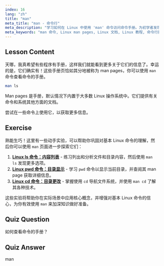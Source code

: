 ```yaml
---
index: 16
lang: "zh"
title: "man"
meta_title: "man - 命令行"
meta_description: "学习如何在 Linux 中使用 'man' 命令访问命令手册。为初学者发现必要的 Linux 文档并提高你的命令行技能。"
meta_keywords: "man 命令, Linux man pages, Linux 文档, Linux 教程, 命令行指南, Linux 初学者"
---
```


## Lesson Content

天哪，我真希望有些程序有手册，这样我们就能看到更多关于它们的信息了。幸运的是，它们确实有！这些手册页恰如其分地被称为 man pages，你可以使用 `man` 命令查看命令的手册。

```bash
man ls
```

Man pages 是手册，默认情况下内置于大多数 Linux 操作系统中。它们提供有关命令和系统其他方面的文档。

尝试在一些命令上使用它，以获取更多信息。

## Exercise

熟能生巧！这里有一些动手实验，可以帮助你巩固对基本 Linux 命令的理解，然后你可以使用 `man` 页面进一步探索它们：

1. **[Linux ls 命令：内容列表](https://labex.io/zh/labs/linux-linux-ls-command-content-listing-219205)** - 练习列出和分析文件和目录内容，然后使用 `man ls` 发现更多选项。
2. **[Linux pwd 命令：目录显示](https://labex.io/zh/labs/linux-linux-pwd-command-directory-displaying-209734)** - 学习 `pwd` 命令以显示当前目录，并查阅其 man page 获取详细信息。
3. **[Linux cd 命令：目录更改](https://labex.io/zh/labs/linux-linux-cd-command-directory-changing-209733)** - 掌握使用 `cd` 导航文件系统，并使用 `man cd` 了解其各种技术。

这些实验将帮助你在实际场景中应用核心概念，并增强对基本 Linux 命令的信心，为你有效使用 `man` 来加深知识做好准备。

## Quiz Question

如何查看命令的手册？

## Quiz Answer

man